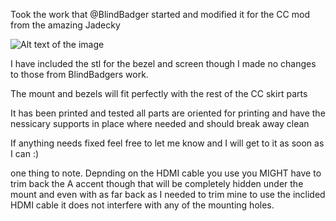 Took the work that @BlindBadger started and modified it for the CC mod from the amazing Jadecky 

![Alt text of the image](https://github.com/GearNut/ColonyClacker/blob/main/Usermods/Gear_Nut/BTTHMDI5/Images/Front_Open.jpg)

I have included the stl for the bezel and screen though I made no changes to those from BlindBadgers work. 

The mount and bezels will fit perfectly with the rest of the CC skirt parts 

It has been printed and tested all parts are oriented for printing and have the nessicary supports in place where needed and should break away clean 

If anything needs fixed feel free to let me know and I will get to it as soon as I can :) 

one thing to note. Depnding on the HDMI cable you use you MIGHT have to trim back the A accent though that will be completely hidden under the mount and even with as far back as I needed to trim mine to use the inclided HDMI cable it does not interfere with any of the mounting holes. 
